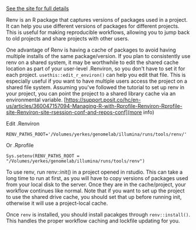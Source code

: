 [See the site for full details](https://rstudio.github.io/renv/articles/renv.html)

Renv is an R package that captures versions of packages used in a project. It can help you use different versions of packages for different projects. This is useful for making reproducible workflows, allowing you to jump back to old projects and share projects with other users. 

One advantage of Renv is having a cache of packages to avoid having multiple installs of the same package/version. If you plan to consistently use renv on a shared system, it may be worthwhile to edit the shared cache location as part of your user-level .Renviron, so you don't have to set it for each project. `usethis::edit_r_environ()` can help you edit that file.
This is especially useful if you want to have multiple users access the project on a shared file system. Assuming you've followed the tutorial to set up renv in your project, you can point the project to a shared library cache via an environmental variable.
[https://support.posit.co/hc/en-us/articles/360047157094-Managing-R-with-Rprofile-Renviron-Rprofile-site-Renviron-site-rsession-conf-and-repos-conf](more info)

Edit .Renviron

`RENV_PATHS_ROOT='/Volumes/yerkes/genomelab/illumina/runs/tools/renv/'`

Or .Rprofile

`Sys.setenv(RENV_PATHS_ROOT = "/Volumes/yerkes/genomelab/illumina/runs/tools/renv")`

To use renv, run renv::init() in a project opened in rstudio. This can take a long time to run at first, as you will have to copy versions of packages used from your local disk to the server. Once they are in the cache/project, your workflow continues like normal. Note that if you want to set up the project to use the shared drive cache, you should set that up before running init, otherwise it will use a project-local cache.

Once `renv` is installed, you should install pacakges through `renv::install()`. This handles the proper workflow caching and lockfile updating for you. 